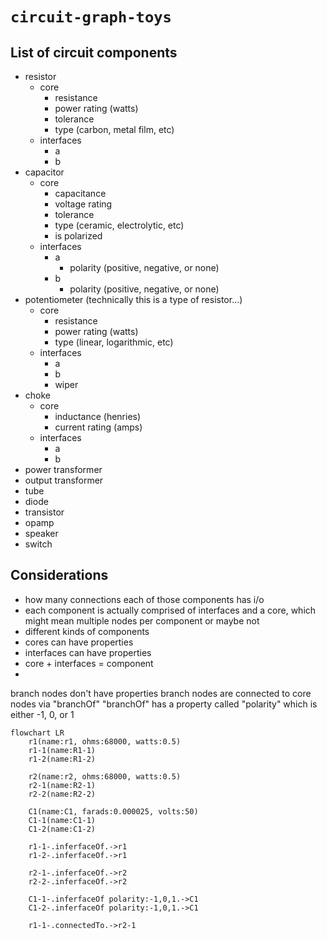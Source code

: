 # `circuit-graph-toys`

## List of circuit components

- resistor
  - core
    - resistance
    - power rating (watts)
    - tolerance
    - type (carbon, metal film, etc)
  - interfaces
	- a
    - b
- capacitor
  - core
	- capacitance
	- voltage rating
	- tolerance
	- type (ceramic, electrolytic, etc)
    - is polarized
  - interfaces
    - a
      - polarity (positive, negative, or none)
    - b
      - polarity (positive, negative, or none)
- potentiometer (technically this is a type of resistor...)
  - core
    - resistance
    - power rating (watts)
    - type (linear, logarithmic, etc)
  - interfaces
	- a
	- b
	- wiper
- choke
  - core
    - inductance (henries)
    - current rating (amps)
  - interfaces
    - a
    - b
- power transformer
- output transformer
- tube
- diode
- transistor
- opamp
- speaker
- switch

## Considerations

- how many connections each of those components has i/o
- each component is actually comprised of interfaces and a core, which might mean multiple nodes per component or maybe not
- different kinds of components
- cores can have properties
- interfaces can have properties
- core + interfaces = component
-

branch nodes don't have properties
branch nodes are connected to core nodes via "branchOf"
"branchOf" has a property called "polarity" which is either -1, 0, or 1


```mermaid
flowchart LR
	r1(name:r1, ohms:68000, watts:0.5)
	r1-1(name:R1-1)
	r1-2(name:R1-2)

	r2(name:r2, ohms:68000, watts:0.5)
	r2-1(name:R2-1)
	r2-2(name:R2-2)

	C1(name:C1, farads:0.000025, volts:50)
	C1-1(name:C1-1)
	C1-2(name:C1-2)

	r1-1-.inferfaceOf.->r1
	r1-2-.inferfaceOf.->r1

	r2-1-.inferfaceOf.->r2
	r2-2-.inferfaceOf.->r2

	C1-1-.inferfaceOf polarity:-1,0,1.->C1
	C1-2-.inferfaceOf polarity:-1,0,1.->C1

	r1-1-.connectedTo.->r2-1
```
